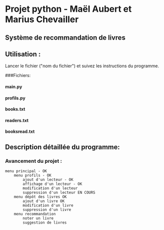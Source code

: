 # Projet python - Maël Aubert et Marius Chevailler
## Système de recommandation de livres

## Utilisation :
Lancer le fichier ("nom du fichier") et suivez les instructions du programme.

###Fichiers:
#### main.py
#### profils.py
#### books.txt
#### readers.txt
#### booksread.txt
## Description détaillée du programme:


### Avancement du projet :
    menu principal - OK
        menu profils - OK
            ajout d'un lecteur - OK
            affichage d'un lecteur - OK
            modification d'un lecteur 
            suppression d'un lecteur EN COURS
        menu dépôt des livres OK
            ajout d'un livre OK
            modification d'un livre
            suppression d'un livre
        menu recommandation
            noter un livre
            suggestion de livres
